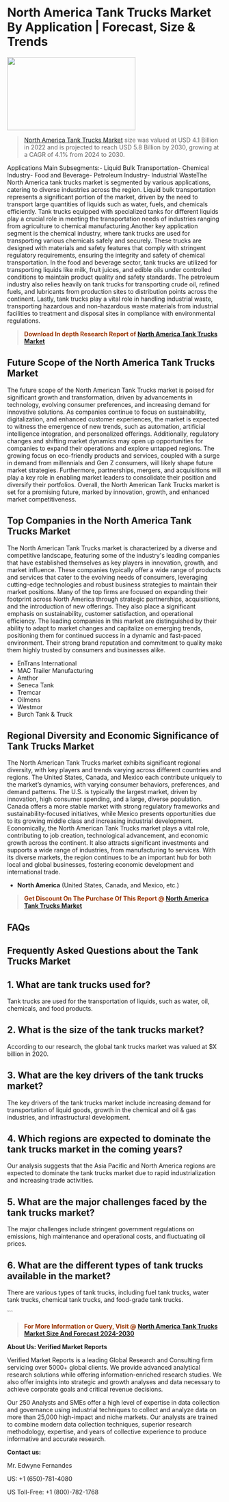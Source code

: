 <p><h1>North America Tank Trucks Market By Application | Forecast, Size & Trends</h1><p><img class="aligncenter size-medium wp-image-105565" src="https://ffe5etoiles.com/wp-content/uploads/2025/01/MST7-300x171.png" alt="" width="300" height="171" /></p><blockquote><p><a href="https://www.verifiedmarketreports.com/download-sample/?rid=265602&utm_source=Github-NA&utm_medium=364" target="_blank">North America Tank Trucks Market</a> size was valued at USD 4.1 Billion in 2022 and is projected to reach USD 5.8 Billion by 2030, growing at a CAGR of 4.1% from 2024 to 2030.</p></blockquote>Applications Main Subsegments:- Liquid Bulk Transportation- Chemical Industry- Food and Beverage- Petroleum Industry- Industrial WasteThe North America tank trucks market is segmented by various applications, catering to diverse industries across the region. Liquid bulk transportation represents a significant portion of the market, driven by the need to transport large quantities of liquids such as water, fuels, and chemicals efficiently. Tank trucks equipped with specialized tanks for different liquids play a crucial role in meeting the transportation needs of industries ranging from agriculture to chemical manufacturing.Another key application segment is the chemical industry, where tank trucks are used for transporting various chemicals safely and securely. These trucks are designed with materials and safety features that comply with stringent regulatory requirements, ensuring the integrity and safety of chemical transportation. In the food and beverage sector, tank trucks are utilized for transporting liquids like milk, fruit juices, and edible oils under controlled conditions to maintain product quality and safety standards. The petroleum industry also relies heavily on tank trucks for transporting crude oil, refined fuels, and lubricants from production sites to distribution points across the continent. Lastly, tank trucks play a vital role in handling industrial waste, transporting hazardous and non-hazardous waste materials from industrial facilities to treatment and disposal sites in compliance with environmental regulations.</p><blockquote><p><span style="color: #993300;"><strong>Download In depth Research Report of <a href="https://www.verifiedmarketreports.com/download-sample/?rid=265602&utm_source=Github-NA&utm_medium=364">North America Tank Trucks Market</a></strong></span></p></blockquote><h2>Future Scope of the North America Tank Trucks Market</h2><p>The future scope of the North American Tank Trucks market is poised for significant growth and transformation, driven by advancements in technology, evolving consumer preferences, and increasing demand for innovative solutions. As companies continue to focus on sustainability, digitalization, and enhanced customer experiences, the market is expected to witness the emergence of new trends, such as automation, artificial intelligence integration, and personalized offerings. Additionally, regulatory changes and shifting market dynamics may open up opportunities for companies to expand their operations and explore untapped regions. The growing focus on eco-friendly products and services, coupled with a surge in demand from millennials and Gen Z consumers, will likely shape future market strategies. Furthermore, partnerships, mergers, and acquisitions will play a key role in enabling market leaders to consolidate their position and diversify their portfolios. Overall, the North American Tank Trucks market is set for a promising future, marked by innovation, growth, and enhanced market competitiveness.</p><h2>Top Companies in the North America Tank Trucks Market</h2><p>The North American Tank Trucks market is characterized by a diverse and competitive landscape, featuring some of the industry's leading companies that have established themselves as key players in innovation, growth, and market influence. These companies typically offer a wide range of products and services that cater to the evolving needs of consumers, leveraging cutting-edge technologies and robust business strategies to maintain their market positions. Many of the top firms are focused on expanding their footprint across North America through strategic partnerships, acquisitions, and the introduction of new offerings. They also place a significant emphasis on sustainability, customer satisfaction, and operational efficiency. The leading companies in this market are distinguished by their ability to adapt to market changes and capitalize on emerging trends, positioning them for continued success in a dynamic and fast-paced environment. Their strong brand reputation and commitment to quality make them highly trusted by consumers and businesses alike.</p><p><ul><li>EnTrans International </li><li> MAC Trailer Manufacturing </li><li> Amthor </li><li> Seneca Tank </li><li> Tremcar </li><li> Oilmens </li><li> Westmor </li><li> Burch Tank & Truck</li></ul></p><h2>Regional Diversity and Economic Significance of Tank Trucks Market</h2><p>The North American Tank Trucks market exhibits significant regional diversity, with key players and trends varying across different countries and regions. The United States, Canada, and Mexico each contribute uniquely to the market’s dynamics, with varying consumer behaviors, preferences, and demand patterns. The U.S. is typically the largest market, driven by innovation, high consumer spending, and a large, diverse population. Canada offers a more stable market with strong regulatory frameworks and sustainability-focused initiatives, while Mexico presents opportunities due to its growing middle class and increasing industrial development. Economically, the North American Tank Trucks market plays a vital role, contributing to job creation, technological advancement, and economic growth across the continent. It also attracts significant investments and supports a wide range of industries, from manufacturing to services. With its diverse markets, the region continues to be an important hub for both local and global businesses, fostering economic development and international trade.</p><ul> <li><strong>North America</strong> (United States, Canada, and Mexico, etc.)</li></ul><blockquote><p><span style="color: #993300;"><strong>Get Discount On The Purchase Of This Report @ <a href="https://www.verifiedmarketreports.com/ask-for-discount/?rid=265602&utm_source=Github-NA&utm_medium=364">North America Tank Trucks Market</a></strong></span></p></blockquote><h2>FAQs</h2><p> <h2>Frequently Asked Questions about the Tank Trucks Market</h1> <h2>1. What are tank trucks used for?</div><div></h2> <p>Tank trucks are used for the transportation of liquids, such as water, oil, chemicals, and food products.</p> <h2>2. What is the size of the tank trucks market?</div><div></h2> <p>According to our research, the global tank trucks market was valued at $X billion in 2020.</p> <h2>3. What are the key drivers of the tank trucks market?</div><div></h2> <p>The key drivers of the tank trucks market include increasing demand for transportation of liquid goods, growth in the chemical and oil & gas industries, and infrastructural development.</p> <h2>4. Which regions are expected to dominate the tank trucks market in the coming years?</div><div></h2> <p>Our analysis suggests that the Asia Pacific and North America regions are expected to dominate the tank trucks market due to rapid industrialization and increasing trade activities.</p> <h2>5. What are the major challenges faced by the tank trucks market?</div><div></h2> <p>The major challenges include stringent government regulations on emissions, high maintenance and operational costs, and fluctuating oil prices.</p> <h2>6. What are the different types of tank trucks available in the market?</div><div></h2> <p>There are various types of tank trucks, including fuel tank trucks, water tank trucks, chemical tank trucks, and food-grade tank trucks.</p> <!-- Add more FAQs and their answers --></body></html>```</p><blockquote><p><span style="color: #993300;"><strong>For More Information or Query, Visit @ <a href="https://www.verifiedmarketreports.com/product/tank-trucks-market/">North America Tank Trucks Market Size And Forecast 2024-2030</a></strong></span></p></blockquote><p><strong>About Us: Verified Market Reports</strong></p><p>Verified Market Reports is a leading Global Research and Consulting firm servicing over 5000+ global clients. We provide advanced analytical research solutions while offering information-enriched research studies. We also offer insights into strategic and growth analyses and data necessary to achieve corporate goals and critical revenue decisions.</p><p>Our 250 Analysts and SMEs offer a high level of expertise in data collection and governance using industrial techniques to collect and analyze data on more than 25,000 high-impact and niche markets. Our analysts are trained to combine modern data collection techniques, superior research methodology, expertise, and years of collective experience to produce informative and accurate research.</p><p><strong>Contact us:</strong></p><p>Mr. Edwyne Fernandes</p><p>US: +1 (650)-781-4080</p><p>US Toll-Free: +1 (800)-782-1768</p>
